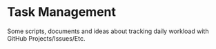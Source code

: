 # Task Management

Some scripts, documents and ideas about tracking daily workload with GitHub Projects/Issues/Etc.
